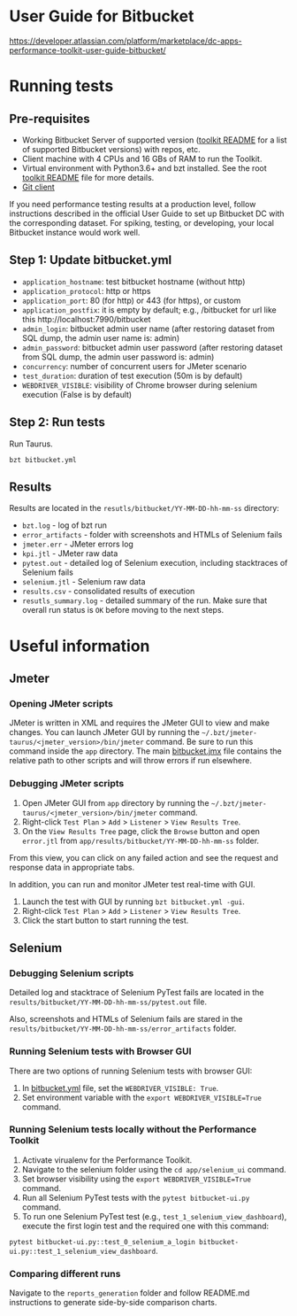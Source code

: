 # User Guide for Bitbucket
https://developer.atlassian.com/platform/marketplace/dc-apps-performance-toolkit-user-guide-bitbucket/

# Running tests
## Pre-requisites
* Working Bitbucket Server of supported version ([toolkit README](../../README.md) for a list of supported Bitbucket versions) with repos,  etc.
* Client machine with 4 CPUs and 16 GBs of RAM to run the Toolkit.
* Virtual environment with Python3.6+ and bzt installed. See the root [toolkit README](../../README.md) file for more details.
* [Git client](https://git-scm.com/downloads)  

If you need performance testing results at a production level, follow instructions described 
in the official User Guide to set up Bitbucket DC with the corresponding dataset.
For spiking, testing, or developing, your local Bitbucket instance would work well.

## Step 1: Update bitbucket.yml
* `application_hostname`: test bitbucket hostname (without http)
* `application_protocol`: http or https
* `application_port`: 80 (for http) or 443 (for https), or custom
* `application_postfix`: it is empty by default; e.g., /bitbucket for url like this http://localhost:7990/bitbucket
* `admin_login`: bitbucket admin user name (after restoring dataset from SQL dump, the admin user name is: admin)
* `admin_password`: bitbucket admin user password (after restoring dataset from SQL dump, the admin user password is: admin) 
* `concurrency`: number of concurrent users for JMeter scenario
* `test_duration`: duration of test execution (50m is by default)
* `WEBDRIVER_VISIBLE`: visibility of Chrome browser during selenium execution (False is by default)

## Step 2: Run tests
Run Taurus.
```
bzt bitbucket.yml
```

## Results
Results are located in the `resutls/bitbucket/YY-MM-DD-hh-mm-ss` directory:
* `bzt.log` - log of bzt run
* `error_artifacts` - folder with screenshots and HTMLs of Selenium fails
* `jmeter.err` - JMeter errors log
* `kpi.jtl` - JMeter raw data
* `pytest.out` - detailed log of Selenium execution, including stacktraces of Selenium fails
* `selenium.jtl` - Selenium raw data
* `results.csv` - consolidated results of execution
* `resutls_summary.log` - detailed summary of the run. Make sure that overall run status is `OK` before moving to the 
next steps.


# Useful information

## Jmeter
### Opening JMeter scripts
JMeter is written in XML and requires the JMeter GUI to view and make changes. You can launch JMeter GUI by running the `~/.bzt/jmeter-taurus/<jmeter_version>/bin/jmeter` command. 
Be sure to run this command inside the `app` directory. The main [bitbucket.jmx](../../app/jmeter/bitbucket.jmx) file contains the relative path to other scripts and will throw errors if run elsewhere. 

### Debugging JMeter scripts
1. Open JMeter GUI from `app` directory by running the `~/.bzt/jmeter-taurus/<jmeter_version>/bin/jmeter` command. 
2. Right-click `Test Plan` > `Add` > `Listener` > `View Results Tree`. 
3. On the `View Results Tree` page, click the `Browse` button and open `error.jtl` from `app/results/bitbucket/YY-MM-DD-hh-mm-ss` folder.

From this view, you can click on any failed action and see the request and response data in appropriate tabs.

In addition, you can run and monitor JMeter test real-time with GUI.
1. Launch the test with GUI by running `bzt bitbucket.yml -gui`.
2. Right-click `Test Plan` > `Add` > `Listener` > `View Results Tree`. 
3. Click the start button to start running the test.

## Selenium
### Debugging Selenium scripts
Detailed log and stacktrace of Selenium PyTest fails are located in the `results/bitbucket/YY-MM-DD-hh-mm-ss/pytest.out` file. 

Also, screenshots and HTMLs of Selenium fails are stared in the `results/bitbucket/YY-MM-DD-hh-mm-ss/error_artifacts` folder. 

### Running Selenium tests with Browser GUI
There are two options of running Selenium tests with browser GUI:
1. In [bitbucket.yml](../../app/bitbucket.yml) file, set the `WEBDRIVER_VISIBLE: True`.
2. Set environment variable with the `export WEBDRIVER_VISIBLE=True` command.


### Running Selenium tests locally without the Performance Toolkit
1. Activate virualenv for the Performance Toolkit.
2. Navigate to the selenium folder using the `cd app/selenium_ui` command. 
3. Set browser visibility using the `export WEBDRIVER_VISIBLE=True` command.
4. Run all Selenium PyTest tests with the `pytest bitbucket-ui.py` command.
5. To run one Selenium PyTest test (e.g., `test_1_selenium_view_dashboard`), execute the first login test and the required one with this command:

`pytest bitbucket-ui.py::test_0_selenium_a_login bitbucket-ui.py::test_1_selenium_view_dashboard`.


### Comparing different runs
Navigate to the `reports_generation` folder and follow README.md instructions to generate side-by-side comparison charts.
